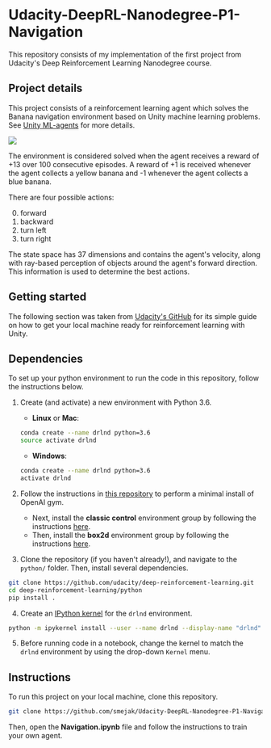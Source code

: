 # Udacity-DeepRL-Nanodegree-P1-Navigation
This repository consists of my implementation of the first project from Udacity's Deep Reinforcement Learning Nanodegree course.
## Project details
This project consists of a reinforcement learning agent which solves the Banana navigation environment based on Unity machine learning problems. See [Unity ML-agents](https://github.com/Unity-Technologies/ml-agents) for more details.

![](bananatrained.gif)

The environment is considered solved when the agent receives a reward of +13 over 100 consecutive episodes. A reward of +1 is received whenever the agent collects a yellow banana and -1 whenever the agent collects a blue banana. 

There are four possible actions:

0. forward
1. backward
2. turn left
3. turn right

The state space has 37 dimensions and contains the agent's velocity, along with ray-based perception of objects around the agent's forward direction. This information is used to determine the best actions.

## Getting started
The following section was taken from [Udacity's GitHub](https://github.com/udacity/deep-reinforcement-learning#dependencies) for its simple guide on how to get your local machine ready for reinforcement learning with Unity.
## Dependencies

To set up your python environment to run the code in this repository, follow the instructions below.

1. Create (and activate) a new environment with Python 3.6.

	- __Linux__ or __Mac__: 
	```bash
	conda create --name drlnd python=3.6
	source activate drlnd
	```
	- __Windows__: 
	```bash
	conda create --name drlnd python=3.6 
	activate drlnd
	```
	
2. Follow the instructions in [this repository](https://github.com/openai/gym) to perform a minimal install of OpenAI gym.  
	- Next, install the **classic control** environment group by following the instructions [here](https://github.com/openai/gym#classic-control).
	- Then, install the **box2d** environment group by following the instructions [here](https://github.com/openai/gym#box2d).
	
3. Clone the repository (if you haven't already!), and navigate to the `python/` folder.  Then, install several dependencies.
```bash
git clone https://github.com/udacity/deep-reinforcement-learning.git
cd deep-reinforcement-learning/python
pip install .
```

4. Create an [IPython kernel](http://ipython.readthedocs.io/en/stable/install/kernel_install.html) for the `drlnd` environment.  
```bash
python -m ipykernel install --user --name drlnd --display-name "drlnd"
```

5. Before running code in a notebook, change the kernel to match the `drlnd` environment by using the drop-down `Kernel` menu.

## Instructions
To run this project on your local machine, clone this repository.
```bash
git clone https://github.com/smejak/Udacity-DeepRL-Nanodegree-P1-Navigation.git
```
Then, open the __Navigation.ipynb__ file and follow the instructions to train your own agent.
